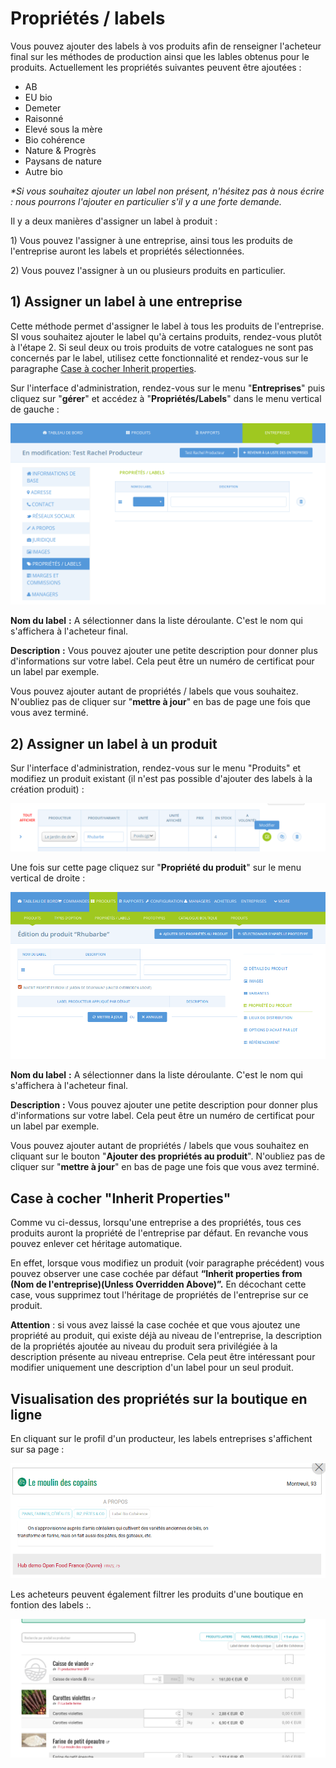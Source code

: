 # Propriétés / labels

Vous pouvez ajouter des labels à vos produits afin de renseigner l'acheteur final sur les méthodes de production ainsi que les lables obtenus pour le produits. Actuellement les propriétés suivantes peuvent être ajoutées :

* AB
* EU bio
* Demeter
* Raisonné
* Elevé sous la mère
* Bio cohérence
* Nature & Progrès
* Paysans de nature
* Autre bio

_\*Si vous souhaitez ajouter un label non présent, n'hésitez pas à nous écrire : nous pourrons l'ajouter en particulier s'il y a une forte demande._

Il y a deux manières d'assigner un label à produit :

1\) Vous pouvez l'assigner à une entreprise, ainsi tous les produits de l'entreprise auront les labels et propriétés sélectionnées.

2\) Vous pouvez l'assigner à un ou plusieurs produits en particulier.

## 1\) Assigner un label à une entreprise

Cette méthode permet d'assigner le label à tous les produits de l'entreprise. SI vous souhaitez ajouter le label qu'à certains produits, rendez-vous plutôt à l'étape 2. Si seul deux ou trois produits de votre catalogues ne sont pas concernés par le label, utilisez cette fonctionnalité et rendez-vous sur le paragraphe [Case à cocher Inherit properties](product-properties.md#case-a-cocher-inherit-properties).

Sur l'interface d'administration, rendez-vous sur le menu "**Entreprises**" puis cliquez sur "**gérer**" et accédez à "**Propriétés/Labels**" dans le menu vertical de gauche :

![](../../.gitbook/assets/image%20%2824%29.png)

**Nom du label** **:** A sélectionner dans la liste déroulante. C'est le nom qui s'affichera à l'acheteur final.

**Description** **:** Vous pouvez ajouter une petite description pour donner plus d'informations sur votre label. Cela peut être un numéro de certificat pour un label par exemple.

Vous pouvez ajouter autant de propriétés / labels que vous souhaitez. N'oubliez pas de cliquer sur "**mettre à jour**" en bas de page une fois que vous avez terminé.

## 2\) Assigner un label à un produit

Sur l'interface d'administration, rendez-vous sur le menu "Produits" et modifiez un produit existant \(il n'est pas possible d'ajouter des labels à la création produit\) :

![](../../.gitbook/assets/image%20%282%29.png)

Une fois sur cette page cliquez sur "**Propriété du produit**" sur le menu vertical de droite :

![](../../.gitbook/assets/image%20%2846%29.png)

**Nom du label** **:** A sélectionner dans la liste déroulante. C'est le nom qui s'affichera à l'acheteur final.

**Description** **:** Vous pouvez ajouter une petite description pour donner plus d'informations sur votre label. Cela peut être un numéro de certificat pour un label par exemple.

Vous pouvez ajouter autant de propriétés / labels que vous souhaitez en cliquant sur le bouton "**Ajouter des propriétés au produit**". N'oubliez pas de cliquer sur "**mettre à jour**" en bas de page une fois que vous avez terminé.

## Case à cocher "Inherit Properties"

Comme vu ci-dessus, lorsqu'une entreprise a des propriétés, tous ces produits auront la propriété de l'entreprise par défaut. En revanche vous pouvez enlever cet héritage automatique.

En effet, lorsque vous modifiez un produit \(voir paragraphe précédent\) vous pouvez observer une case cochée par défaut **“Inherit properties from \(Nom de l'entreprise\)\(Unless Overridden Above\)”.** En décochant cette case, vous supprimez tout l'héritage de propriétés de l'entreprise sur ce produit.

**Attention** : si vous avez laissé la case cochée et que vous ajoutez une propriété au produit, qui existe déjà au niveau de l'entreprise, la description de la propriétés ajoutée au niveau du produit sera privilégiée à la description présente au niveau entreprise. Cela peut être intéressant pour modifier uniquement une description d'un label pour un seul produit.

## Visualisation des propriétés sur la boutique en ligne

En cliquant sur le profil d'un producteur, les labels entreprises s'affichent sur sa page :

![](../../.gitbook/assets/image%20%2843%29.png)

Les acheteurs peuvent également filtrer les produits d'une boutique en fontion des labels :.

![](../../.gitbook/assets/image%20%2818%29.png)




